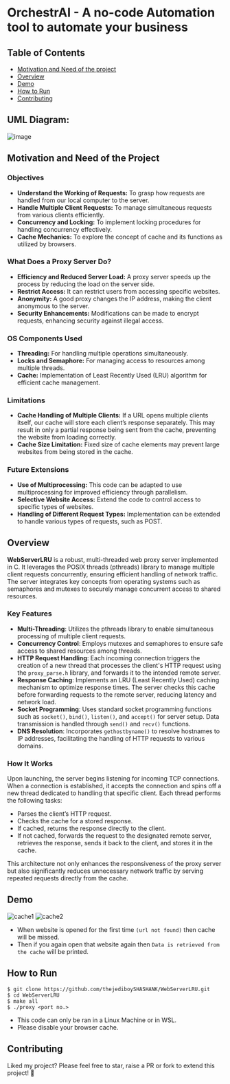 # OrchestrAI - A no-code Automation tool to automate your business



## Table of Contents
- [Motivation and Need of the project](#motivation-and-need-of-the-project)
- [Overview](#overview)
- [Demo](#demo)
- [How to Run](#how-to-run)
- [Contributing](#contributing)

## UML Diagram:

![image](https://github.com/thejediboySHASHANK/WebServerLRU/assets/95047201/8ea4e464-c404-46f0-9859-f39e42511cad)

## Motivation and Need of the Project

### Objectives
- **Understand the Working of Requests:** To grasp how requests are handled from our local computer to the server.
- **Handle Multiple Client Requests:** To manage simultaneous requests from various clients efficiently.
- **Concurrency and Locking:** To implement locking procedures for handling concurrency effectively.
- **Cache Mechanics:** To explore the concept of cache and its functions as utilized by browsers.

### What Does a Proxy Server Do?
- **Efficiency and Reduced Server Load:** A proxy server speeds up the process by reducing the load on the server side.
- **Restrict Access:** It can restrict users from accessing specific websites.
- **Anonymity:** A good proxy changes the IP address, making the client anonymous to the server.
- **Security Enhancements:** Modifications can be made to encrypt requests, enhancing security against illegal access.

### OS Components Used
- **Threading:** For handling multiple operations simultaneously.
- **Locks and Semaphore:** For managing access to resources among multiple threads.
- **Cache:** Implementation of Least Recently Used (LRU) algorithm for efficient cache management.

### Limitations
- **Cache Handling of Multiple Clients:** If a URL opens multiple clients itself, our cache will store each client’s response separately. This may result in only a partial response being sent from the cache, preventing the website from loading correctly.
- **Cache Size Limitation:** Fixed size of cache elements may prevent large websites from being stored in the cache.

### Future Extensions
- **Use of Multiprocessing:** This code can be adapted to use multiprocessing for improved efficiency through parallelism.
- **Selective Website Access:** Extend the code to control access to specific types of websites.
- **Handling of Different Request Types:** Implementation can be extended to handle various types of requests, such as POST.


## Overview

**WebServerLRU** is a robust, multi-threaded web proxy server implemented in C. It leverages the POSIX threads (pthreads) library to manage multiple client requests concurrently, ensuring efficient handling of network traffic. The server integrates key concepts from operating systems such as semaphores and mutexes to securely manage concurrent access to shared resources.

### Key Features

- **Multi-Threading**: Utilizes the pthreads library to enable simultaneous processing of multiple client requests.
- **Concurrency Control**: Employs mutexes and semaphores to ensure safe access to shared resources among threads.
- **HTTP Request Handling**: Each incoming connection triggers the creation of a new thread that processes the client's HTTP request using the `proxy_parse.h` library, and forwards it to the intended remote server.
- **Response Caching**: Implements an LRU (Least Recently Used) caching mechanism to optimize response times. The server checks this cache before forwarding requests to the remote server, reducing latency and network load.
- **Socket Programming**: Uses standard socket programming functions such as `socket()`, `bind()`, `listen()`, and `accept()` for server setup. Data transmission is handled through `send()` and `recv()` functions.
- **DNS Resolution**: Incorporates `gethostbyname()` to resolve hostnames to IP addresses, facilitating the handling of HTTP requests to various domains.

### How It Works

Upon launching, the server begins listening for incoming TCP connections. When a connection is established, it accepts the connection and spins off a new thread dedicated to handling that specific client. Each thread performs the following tasks:
- Parses the client’s HTTP request.
- Checks the cache for a stored response.
- If cached, returns the response directly to the client.
- If not cached, forwards the request to the designated remote server, retrieves the response, sends it back to the client, and stores it in the cache.

This architecture not only enhances the responsiveness of the proxy server but also significantly reduces unnecessary network traffic by serving repeated requests directly from the cache.


## Demo

![cache1](https://github.com/thejediboySHASHANK/WebServerLRU/assets/95047201/a4b89400-fa83-4a22-b4ec-0b8d04db2462)
![cache2](https://github.com/thejediboySHASHANK/WebServerLRU/assets/95047201/b0273da1-947c-4b4d-8df8-1d6dfed511d6)

- When website is opened for the first time `(url not found)` then cache will be missed.
- Then if you again open that website again then `Data is retrieved from the cache` will be printed.

## How to Run

```
$ git clone https://github.com/thejediboySHASHANK/WebServerLRU.git
$ cd WebServerLRU
$ make all
$ ./proxy <port no.>
```

- This code can only be ran in a Linux Machine or in WSL.
- Please disable your browser cache.

## Contributing

Liked my project? Please feel free to star, raise a PR or fork to extend this project! 🚀

